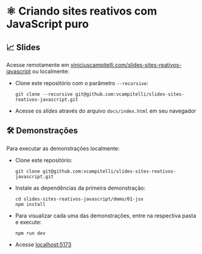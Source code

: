 # :atom_symbol: Criando sites reativos com JavaScript puro

## :chart_with_upwards_trend: Slides

Acesse remotamente em [viniciuscampitelli.com/slides-sites-reativos-javascript](https://viniciuscampitelli.com/slides-sites-reativos-javascript) ou localmente:

- Clone este repositório com o parâmetro `--recursive`:
  ```shell
  git clone --recursive git@github.com:vcampitelli/slides-sites-reativos-javascript.git
  ```
- Acesse os _slides_ através do arquivo `docs/index.html` em seu navegador

## :hammer_and_wrench: Demonstrações

Para executar as demonstrações localmente:

- Clone este repositório:
  ```shell
  git clone git@github.com:vcampitelli/slides-sites-reativos-javascript.git
  ```
- Instale as dependências da primeira demonstração:
  ```shell
  cd slides-sites-reativos-javascript/demo/01-jsx
  npm install 
  ```
- Para visualizar cada uma das demonstrações, entre na respectiva pasta e execute:
  ```shell
  npm run dev 
  ```
- Acesse [localhost:5173](http://localhost:5173)
